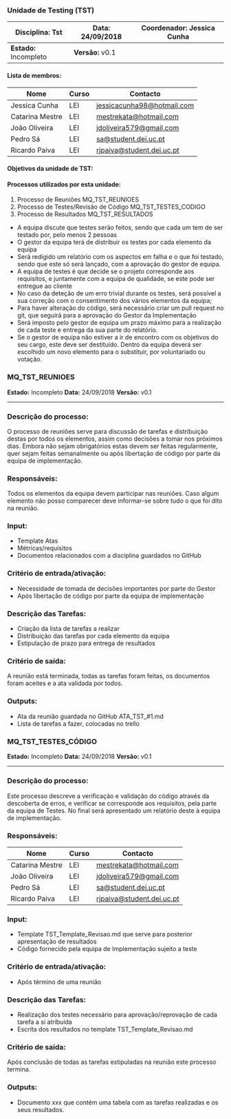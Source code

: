 ### Unidade de Testing (TST)

| Disciplina: Tst        | Data: 24/09/2018 | Coordenador: Jessica Cunha |
| ---------------------- | ---------------- | -------------------------- |
| **Estado:** Incompleto | **Versão:** v0.1 |                            |

#### Lista de membros:

| Nome            | Curso | Contacto                   |
| --------------- | ----- | -------------------------- |
| Jessica Cunha   | LEI   | jessicacunha98@hotmail.com |
| Catarina Mestre | LEI   | mestrekata@hotmail.com     |
| João Oliveira   | LEI   | jdoliveira579@gmail.com    |
| Pedro Sá        | LEI   | sa@student.dei.uc.pt       |
| Ricardo Paiva   | LEI   | rjpaiva@student.dei.uc.pt  |

#### Objetivos da unidade de TST:

#### Processos utilizados por esta unidade:

1. Processo de Reuniões 															MQ_TST_REUNIOES
2. Processo de Testes/Revisão de Código								MQ_TST_TESTES_CODIGO
3. Processo de Resultados 													  MQ_TST_RESULTADOS


- A equipa discute que testes serão feitos, sendo que cada um tem de ser testado por, pelo menos 2 pessoas
- O gestor da equipa terá de distribuir os testes por cada elemento da equipa
- Será redigido um relatório com os aspectos em falha e o que foi testado, sendo que este só será lançado, com a aprovação do gestor de equipa.
- A equipa de testes é que decide se o projeto corresponde aos requisitos, e juntamente com a equipa de qualidade, se este pode ser entregue ao cliente
- No caso da deteção de um erro trivial durante os testes, será possível a sua correção com o consentimento dos vários elementos da equipa;
- Para haver alteração do código, será necessário criar um pull request no git, que seguirá para a aprovação do Gestor da Implementação
- Será imposto pelo gestor de equipa um prazo máximo para a realização de cada teste e entrega da sua parte do relatório.
- Se o gestor de equipa não estiver a ir de encontro com os objetivos do seu cargo, este deve ser destituído. Dentro da equipa deverá ser escolhido um novo elemento para o substituir, por voluntariado ou votação.


### MQ_TST_REUNIOES

**Estado:** Incompleto		**Data:** 24/09/2018		**Versão:** v0.1

------

### Descrição do processo:

O processo de reuniões serve para discussão de tarefas e distribuição destas por todos os elementos, assim como decisões a tomar nos próximos dias. Embora não sejam obrigatórios estas devem ser feitas regularmente, quer sejam feitas semanalmente ou após libertação de código por parte da equipa de implementação.

### Responsáveis:

Todos os elementos da equipa devem participar nas reuniões. Caso algum elemento não posso comparecer deve informar-se sobre tudo o que foi dito na reunião.

### Input:
- Template Atas
- Métricas/requisitos
- Documentos relacionados com a disciplina guardados no GitHub

### Critério de entrada/ativação:
- Necessidade de tomada de decisões importantes por parte do Gestor
- Após libertação de código por parte da equipa de implementação

### Descrição das Tarefas:
- Criação da lista de tarefas a realizar
- Distribuição das tarefas por cada elemento da equipa
- Estipulação de prazo para entrega de resultados

### Critério de saída:
A reunião está terminada, todas as tarefas foram feitas, os documentos foram aceites e a ata validada por todos.

### Outputs:
- Ata da reunião guardada no GitHub ATA_TST_#1.md
- Lista de tarefas a fazer, colocadas no trello

##### 



### MQ_TST_TESTES_CÓDIGO

**Estado:** Incompleto		**Data:** 24/09/2018		**Versão:** v0.1

------

### Descrição do processo:

Este processo descreve a verificação e validação do código através da descoberta de erros, e verificar se corresponde aos requisitos, pela parte da equipa de Testes. No final será apresentado um relatório deste à equipa de implementação.

### Responsáveis:

| Nome            | Curso | Contacto                   |
| --------------- | ----- | -------------------------- |
| Catarina Mestre | LEI   | mestrekata@hotmail.com     |
| João Oliveira   | LEI   | jdoliveira579@gmail.com    |
| Pedro Sá        | LEI   | sa@student.dei.uc.pt       |
| Ricardo Paiva   | LEI   | rjpaiva@student.dei.uc.pt  |

### Input:
- Template TST_Template_Revisao.md que serve para posterior apresentação de resultados 
- Código fornecido pela equipa de Implementação sujeito a teste

### Critério de entrada/ativação:
- Após término de uma reunião

### Descrição das Tarefas:
- Realização dos testes necessário para aprovação/reprovação de cada tarefa a si atríbuida
- Escrita dos resultados no template TST_Template_Revisao.md

### Critério de saída:

Após conclusão de todas as tarefas estipuladas na reunião este processo termina.

### Outputs:
- Documento xxx que contém uma tabela com as tarefas realizadas e os seus resultados.
